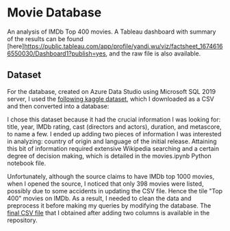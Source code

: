 # Movie Database 
An analysis of IMDb Top 400 movies. A Tableau dashboard with summary of the results can be found [here]<https://public.tableau.com/app/profile/yandi.wu/viz/factsheet_16746166550030/Dashboard1?publish=yes>, and the raw file is also available. 

## Dataset 

For the database, created on Azure Data Studio using Microsoft SQL 2019 server, I used the [following kaggle dataset](https://www.kaggle.com/datasets/omarhanyy/imdb-top-1000), which I downloaded as a CSV and then converted into a database: 

I chose this dataset because it had the crucial information I was looking for: title, year, IMDb rating, cast (directors and actors), duration, and metascore, to name a few. I ended up adding two pieces of information I was interested in analyzing: country of origin and language of the initial release. Attaining this bit of information required extensive Wikipedia searching and a certain degree of decision making, which is detailed in the movies.ipynb Python notebook file. 

Unfortunately, although the source claims to have IMDb top 1000 movies, when I opened the source, I noticed that only 398 movies were listed, possibly due to some accidents in updating the CSV file. Hence the tile "Top 400" movies on IMDb. As a result, I needed to clean the data and preprocess it before making my queries by modifying the database. The [final CSV file](https://github.com/yandiwu/moviedatabase/blob/main/IMDBtop400.csv) that I obtained after adding two columns is available in the repository.





